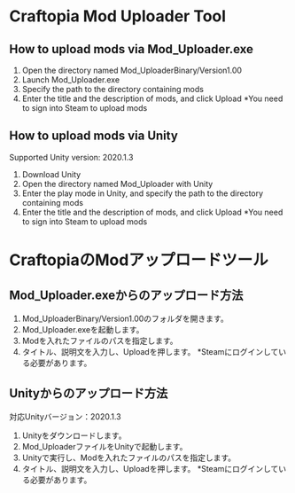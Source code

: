# Craftopia Mod Uploader Tool
## How to upload mods via Mod_Uploader.exe
1. Open the directory named Mod_UploaderBinary/Version1.00
2. Launch Mod_Uploader.exe
3. Specify the path to the directory containing mods
4. Enter the title and the description of mods, and click Upload
*You need to sign into Steam to upload mods
## How to upload mods via Unity
Supported Unity version: 2020.1.3
1. Download Unity
2. Open the directory named Mod_Uploader with Unity
3. Enter the play mode in Unity, and specify the path to the directory containing mods
4. Enter the title and the description of mods, and click Upload
*You need to sign into Steam to upload mods

# CraftopiaのModアップロードツール
## Mod_Uploader.exeからのアップロード方法
1. Mod_UploaderBinary/Version1.00のフォルダを開きます。
2. Mod_Uploader.exeを起動します。
3. Modを入れたファイルのパスを指定します。
4. タイトル、説明文を入力し、Uploadを押します。
*Steamにログインしている必要があります。
## Unityからのアップロード方法
対応Unityバージョン：2020.1.3
1. Unityをダウンロードします。
2. Mod_UploaderファイルをUnityで起動します。
3. Unityで実行し、Modを入れたファイルのパスを指定します。
4. タイトル、説明文を入力し、Uploadを押します。
*Steamにログインしている必要があります。

